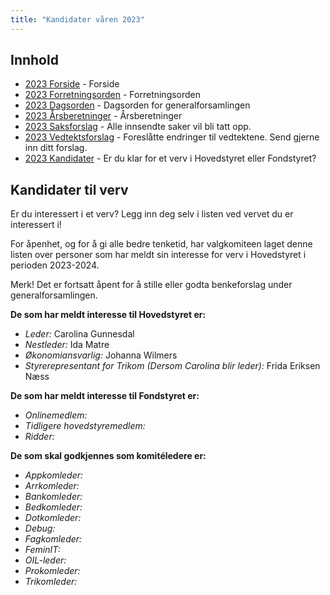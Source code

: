 ```yaml
---
title: "Kandidater våren 2023"
---
```


## Innhold  
* [2023 Forside](/wiki/online/generalforsamlingen/genfors2023v)   - Forside
* [2023 Forretningsorden](/wiki/online/generalforsamlingen/genfors2023v/forretningsorden) - Forretningsorden
* [2023 Dagsorden](/wiki/online/generalforsamlingen/genfors2023v/dagsorden) - Dagsorden for generalforsamlingen
* [2023 Årsberetninger](/wiki/online/generalforsamlingen/genfors2023v/aarsberetninger) - Årsberetninger
* [2023 Saksforslag](/wiki/online/generalforsamlingen/genfors2023v/saksforslag) - Alle innsendte saker vil bli tatt opp.
* [2023 Vedtektsforslag](/wiki/online/generalforsamlingen/genfors2023v/vedtekstforslag) - Foreslåtte endringer til vedtektene. Send gjerne inn ditt forslag.
* [2023 Kandidater](/wiki/online/generalforsamlingen/genfors2023v/valg) - Er du klar for et verv i Hovedstyret eller Fondstyret? 





## Kandidater til verv  
Er du interessert i et verv? Legg inn deg selv i listen ved vervet du er interessert i!

For åpenhet, og for å gi alle bedre tenketid, har valgkomiteen laget denne listen over personer som har meldt sin interesse for verv i Hovedstyret i perioden 2023-2024.

Merk! Det er fortsatt åpent for å stille eller godta benkeforslag under generalforsamlingen.  

**De som har meldt interesse til Hovedstyret er:**

* *Leder:* Carolina Gunnesdal
* *Nestleder:* Ida Matre  
* *Økonomiansvarlig:* Johanna Wilmers
* *Styrerepresentant for Trikom (Dersom Carolina blir leder):* Frida Eriksen Næss


**De som har meldt interesse til Fondstyret er:**

* *Onlinemedlem:* 
* *Tidligere hovedstyremedlem:* 
* *Ridder:*

**De som skal godkjennes som komitéledere er:**

* *Appkomleder:*  
* *Arrkomleder:*  
* *Bankomleder:*   
* *Bedkomleder:*   
* *Dotkomleder:*  
* *Debug:*  
* *Fagkomleder:*  
* *FeminIT:*  
* *OIL-leder:*  
* *Prokomleder:*  
* *Trikomleder:*